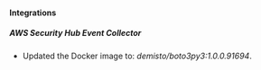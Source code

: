 #### Integrations
##### AWS Security Hub Event Collector
- Updated the Docker image to: *demisto/boto3py3:1.0.0.91694*.
